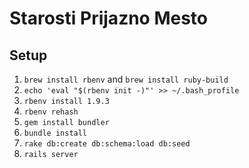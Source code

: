 # Starosti Prijazno Mesto

## Setup

1. `brew install rbenv` and `brew install ruby-build`
2. `echo 'eval "$(rbenv init -)"' >> ~/.bash_profile`
3. `rbenv install 1.9.3`
4. `rbenv rehash`
5. `gem install bundler`
6. `bundle install`
7. `rake db:create db:schema:load db:seed`
8. `rails server`
